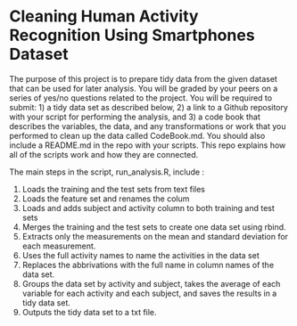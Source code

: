 # Cleaning Human Activity Recognition Using Smartphones Dataset

The purpose of this project is to prepare tidy data from the given dataset that can be used for later analysis. You will be graded by your peers on a series of yes/no questions related to the project. You will be required to submit: 1) a tidy data set as described below, 2) a link to a Github repository with your script for performing the analysis, and 3) a code book that describes the variables, the data, and any transformations or work that you performed to clean up the data called CodeBook.md. You should also include a README.md in the repo with your scripts. This repo explains how all of the scripts work and how they are connected.

The main steps in the script, run_analysis.R, include : 

1.  Loads the training and the test sets from text files
2.  Loads the feature set and renames the colum
2.  Loads and adds subject and activity column to both training and test sets
3.  Merges the training and the test sets to create one data set using rbind.
4.  Extracts only the measurements on the mean and standard deviation for each measurement.
5.  Uses the full activity names to name the activities in the data set
6.  Replaces the abbrivations with the full name in column names of the data set.
7.  Groups the data set by activity and subject, takes the average of each variable for each activity and each subject, and saves the results in a tidy data set.
8.  Outputs the tidy data set to a txt file.

